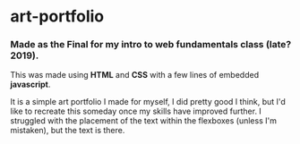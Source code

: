 # art-portfolio

<h3> Made as the Final for my intro to web fundamentals class (late? 2019).</h3>

This was made using <strong> HTML</strong> and <strong> CSS</strong> with a few lines of embedded <strong> javascript</strong>. 

It is a simple art portfolio I made for myself, I did pretty good I think, but I'd like to recreate this someday once my skills have improved further.
I struggled with the placement of the text within the flexboxes (unless I'm mistaken), but the text is there.
